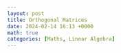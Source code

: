 ```yaml
---
layout: post
title: Orthogonal Matrices
date: 2024-02-14 16:13 +0000
math: true
categories: [Maths, Linear Algebra]
---
```


